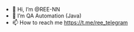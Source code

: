 - 👋 Hi, I’m @REE-NN
- 👀 I’m QA Automation (Java)
- 📫 How to reach me https://t.me/ree_telegram

<!---
REE-NN/REE-NN is a ✨ special ✨ repository because its `README.md` (this file) appears on your GitHub profile.
You can click the Preview link to take a look at your changes.
--->
